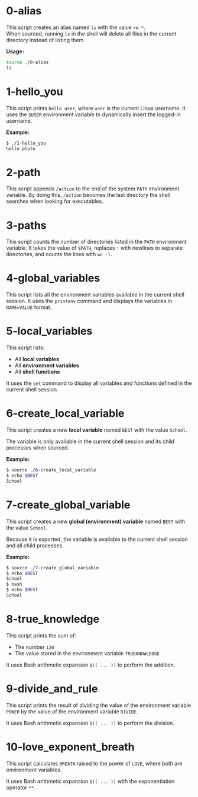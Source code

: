 # 0-alias
This script creates an alias named `ls` with the value `rm *`.  
When sourced, running `ls` in the shell will delete all files in the current directory instead of listing them.  

**Usage:**
```bash
source ./0-alias
ls
```



# 1-hello_you

This script prints `hello user`, where `user` is the current Linux username.
It uses the `$USER` environment variable to dynamically insert the logged-in username.

**Example:**
```bash
$ ./1-hello_you
hello pluto
```



# 2-path

This script appends `/action` to the end of the system `PATH` environment variable.
By doing this, `/action` becomes the last directory the shell searches when looking for executables.



# 3-paths

This script counts the number of directories listed in the `PATH` environment variable.
It takes the value of `$PATH`, replaces `:` with newlines to separate directories, and counts the lines with `wc -l`.



# 4-global_variables

This script lists all the environment variables available in the current shell session.
It uses the `printenv` command and displays the variables in `NAME=VALUE` format.



# 5-local_variables

This script lists:
- All **local variables**
- All **environment variables**
- All **shell functions**

It uses the `set` command to display all variables and functions defined in the current shell session.



# 6-create_local_variable

This script creates a new **local variable** named `BEST` with the value `School`.

The variable is only available in the current shell session and its child processes when sourced.

**Example:**
```bash
$ source ./6-create_local_variable
$ echo $BEST
School
```



# 7-create_global_variable

This script creates a new **global (environment) variable** named `BEST` with the value `School`.

Because it is exported, the variable is available to the current shell session and all child processes.

**Example:**
```bash
$ source ./7-create_global_variable
$ echo $BEST
School
$ bash
$ echo $BEST
School
```



# 8-true_knowledge

This script prints the sum of:
- The number `128`
- The value stored in the environment variable `TRUEKNOWLEDGE`

It uses Bash arithmetic expansion `$(( ... ))` to perform the addition.



# 9-divide_and_rule

This script prints the result of dividing the value of the environment variable `POWER` by the value of the environment variable `DIVIDE`.

It uses Bash arithmetic expansion `$(( ... ))` to perform the division.




# 10-love_exponent_breath

This script calculates `BREATH` raised to the power of `LOVE`, where both are environment variables.

It uses Bash arithmetic expansion `$(( ... ))` with the exponentiation operator `**`.


